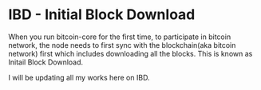 # IBD - Initial Block Download

When you run bitcoin-core for the first time, to participate in bitcoin network, the node needs to first sync with the blockchain(aka bitcoin network) first
which includes downloading all the blocks. This is known as Initail Block Download.

I will be updating all my works here on IBD.











